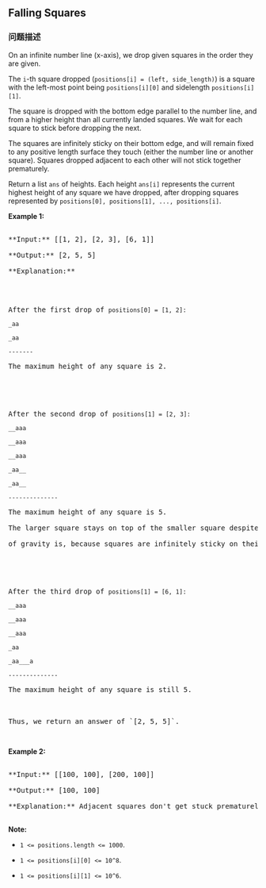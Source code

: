 ## Falling Squares  
### 问题描述
On an infinite number line (x-axis), we drop given squares in the order they are given.

The `i`-th square dropped (`positions[i] = (left, side_length)`) is a square with the left-most point being `positions[i][0]` and sidelength `positions[i][1]`.

The square is dropped with the bottom edge parallel to the number line, and from a higher height than all currently landed squares.  We wait for each square to stick before dropping the next.

The squares are infinitely sticky on their bottom edge, and will remain fixed to any positive length surface they touch (either the number line or another square).  Squares dropped adjacent to each other will not stick together prematurely.

Return a list `ans` of heights.  Each height `ans[i]` represents the current highest height of any square we have dropped, after dropping squares represented by `positions[0], positions[1], ..., positions[i]`.


**Example 1:**<br />
<pre>
**Input:** [[1, 2], [2, 3], [6, 1]]
**Output:** [2, 5, 5]
**Explanation:**
<p>
After the first drop of <code>positions[0] = [1, 2]:
_aa
_aa
-------
</code>The maximum height of any square is 2.



After the second drop of <code>positions[1] = [2, 3]:
__aaa
__aaa
__aaa
_aa__
_aa__
--------------
</code>The maximum height of any square is 5.  
The larger square stays on top of the smaller square despite where its center
of gravity is, because squares are infinitely sticky on their bottom edge.



After the third drop of <code>positions[1] = [6, 1]:
__aaa
__aaa
__aaa
_aa
_aa___a
--------------
</code>The maximum height of any square is still 5.

Thus, we return an answer of `[2, 5, 5]`.
</pre>


**Example 2:**<br />
<pre>
**Input:** [[100, 100], [200, 100]]
**Output:** [100, 100]
**Explanation:** Adjacent squares don't get stuck prematurely - only their bottom edge can stick to surfaces.
</pre>


**Note:**
- `1 <= positions.length <= 1000`.
- `1 <= positions[i][0] <= 10^8`.
- `1 <= positions[i][1] <= 10^6`.

